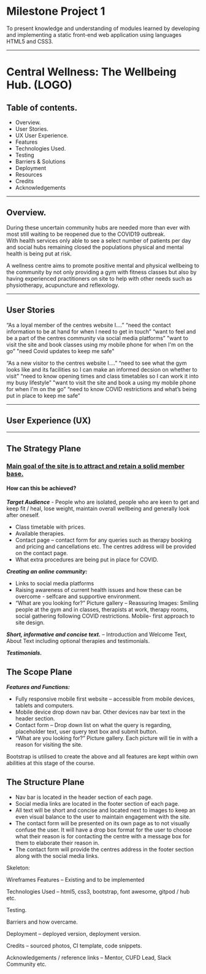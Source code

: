 # Milestone Project 1

To present knowledge and understanding of modules learned by developing and implementing a static front-end web application using
languages HTML5 and CSS3. 

---

# Central Wellness: The Wellbeing Hub. (LOGO)

## Table of contents.
 * Overview.
 * User Stories.
 * UX User Experience.
 * Features
 * Technologies Used.
 * Testing
 * Barriers & Solutions
 * Deployment
 * Resources
 * Credits
 * Acknowledgements

---

## Overview.
During these uncertain community hubs are needed more than ever with most still waiting to be reopened due to the COVID19 outbreak.  
With health services only able to see a select number of patients per day and social hubs remaining closed the populations physical 
and mental health is being put at risk.

A wellness centre aims to promote positive mental and physical wellbeing to the community by not only providing a gym with fitness 
classes but also by having experienced practitioners on site to help with other needs such as physiotherapy, acupuncture and
reflexology.

---

## User Stories
“As a loyal member of the centres website I....”
“need the contact information to be at hand for when I need to get in touch”
“want to feel and be a part of the centres community via social media platforms”
"want to visit the site and book classes using my mobile phone for when I'm on the go”
"need Covid updates to keep me safe"

“As a new visitor to the centres website I....”
“need to see what the gym looks like and its facilities so I can make an informed decsion on whether to visit”
“need to know opening times and class timetables so I can work it into my busy lifestyle”
"want to visit the site and book a using my mobile phone for when I'm on the go”
“need to know COVID restrictions and what’s being put in place to keep me safe”

---

## User Experience (UX)

---

## The Strategy Plane

### <ins><strong>Main goal of the site is to attract and retain a solid member base.</strong></ins>
#### <strong>How can this be achieved?</strong>
<strong><i>Target Audience</i></strong> - People who are isolated, people who are keen to get and keep fit / heal, 
lose weight, maintain overall wellbeing and generally look after oneself.
* Class timetable with prices.
* Available therapies.
* Contact page – contact form for any queries such as therapy booking and pricing and cancellations etc. 
The centres address will be provided on the contact page.
* What extra procedures are being put in place for COVID.

<strong><i>Creating an online community:</i></strong>
* Links to social media platforms
* Raising awareness of current health issues and how these can be overcome - selfcare and supportive environment.
* “What are you looking for?” Picture gallery – Reassuring Images: Smiling people at the gym and in classes, 
therapists at work, therapy rooms, social gathering following COVID restrictions. 
Mobile- first approach to site design.

<strong><i>Short, informative and concise text.</i></strong> – Introduction and Welcome Text, About Text including optional therapies and testimonials. 

<strong><i>Testimonials.</i></strong>

## The Scope Plane
<strong><i>Features and Functions:</i></strong>
* Fully responsive mobile first website – accessible from mobile devices, tablets and computers.
* Mobile device drop down nav bar.  Other devices nav bar text in the header section.
* Contact form – Drop down list on what the query is regarding, placeholder text, user query text box and submit button.
* “What are you looking for?” Picture gallery. Each picture will tie in with a reason for visiting the site.

Bootstrap is utilised to create the above and all features are kept within own abilities at this stage of the course.

## The Structure Plane
* Nav bar is located in the header section of each page.
* Social media links are located in the footer section of each page.
* All text will be short and concise and located next to images to keep an even visual balance to the user to maintain engagement with the site.
* The contact form will be presented on its own page as to not visually confuse the user.  It will have a drop box format for the user to choose what their reason is for contacting the centre with a message box for them to elaborate their reason in.
* The contact form will provide the centres address in the footer section along with the social media links.

Skeleton:

Wireframes
Features – Existing and to be implemented

Technologies Used – html5, css3, bootstrap, font awesome, gitpod / hub etc.

Testing.

Barriers and how overcame.

Deployment – deployed version, deployment version.

Credits – sourced photos, CI template, code snippets.

Acknowledgements / reference links – Mentor, CUFD Lead, Slack Community etc.



